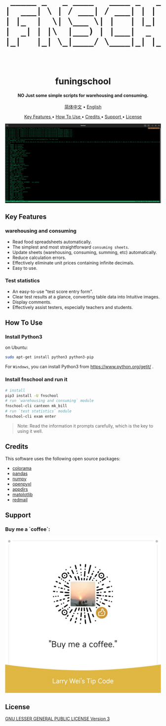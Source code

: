 

<h1 align="center">
  <br>
  
  <pre>
 _____ _   _ ____   ____ _   _  ___   ___  _     
|  ___| \ | / ___| / ___| | | |/ _ \ / _ \| |    
| |_  |  \| \___ \| |   | |_| | | | | | | | |    
|  _| | |\  |___) | |___|  _  | |_| | |_| | |___ 
|_|   |_| \_|____/ \____|_| |_|\___/ \___/|_____|
                                                 
</pre>
  <br>
  funingschool
  <br>
</h1>

<h4 align="center">
    NO Just some simple scripts for warehousing and consuming.
</h4>

<p align="center">
    <a href="https://gitee.com/larryw3i/funingschool/blob/master/Documentation/README.zh_CN.md">简体中文</a> •
    <a href="https://github.com/larryw3i/funingschool/blob/master/    README.md">English</a>
</p>

<p align="center">
    <a href="#key-features">
        Key Features
    </a>
    •
    <a href="#how-to-use">
        How To Use
    </a>
    •
    <a href="#credits">
        Credits
    </a>
    •
    <a href="#support">
        Support
    </a>
    •
    <a href="#license">
        License
    </a>
</p>

![Screenshot](https://raw.githubusercontent.com/larryw3i/funingschool/master/Documentation/images/9432e132-f8cd-11ee-8ee6-f37309efa64b.png)

<h2 id="key-features">
    Key Features
</h2>

<h3>
    warehousing and consuming
</h3>

* Read food spreadsheets automatically.
* The simplest and most straightforward `consuming sheets`.
* Update sheets (warehousing, consuming, summing, etc) automatically.
* Reduce calculation errors.
* Effectively eliminate unit prices containing infinite decimals.
* Easy to use.

<h3>
    Test statistics
</h3>

* An easy-to-use "test score entry form".
* Clear test results at a glance, converting table data into Intuitive images.
* Display comments.
* Effectively assist testers, especially teachers and students.

<h2 id="how-to-use">
    How To Use
</h2>

<h3>
    Install Python3
</h3>
<p>
    on Ubuntu:

```bash
sudo apt-get install python3 python3-pip
```  
For `Windows`, you can install Python3 from https://www.python.org/getit/ .
</p>

<h3>
    Install fnschool and run it
</h3>

```bash
# install
pip3 install -U fnschool
# run `warehousing and consuming` module
fnschool-cli canteen mk_bill
# run `test statistics` module
fnschool-cli exam enter
```

>Note: Read the information it prompts carefully, which is the key to using it well.

<h2 id="credits">
    Credits
</h2>
<p>
    This software uses the following open source packages:
    <ul>
        <li><a href="https://github.com/tartley/colorama">colorama</a></li>
        <li><a href="https://pandas.pydata.org/">pandas</a></li>
        <li><a href="https://numpy.org/">numpy</a></li>
        <li><a href="https://openpyxl.readthedocs.io/">openpyxl</a></li>
        <li><a href="http://github.com/ActiveState/appdirs">appdirs</a></li>
        <li><a href="https://matplotlib.org/">matplotlib</a></li>
        <li><a href="https://github.com/Miksus/red-mail">redmail</a></li>
    </ul>
</p>

<h2 id="support">
    Support
</h2>
<h3>
    Buy me a `coffee`:
</h3>  

![Buy me a "coffee".](https://raw.githubusercontent.com/larryw3i/funingschool/master/Documentation/images/9237879a-f8d5-11ee-8411-23057db0a773.jpeg)

<h2 id="license">
    License
</h2>

<a href="https://github.com/larryw3i/funingschool/blob/master/LICENSE">
    GNU LESSER GENERAL PUBLIC LICENSE Version 3
</a>
